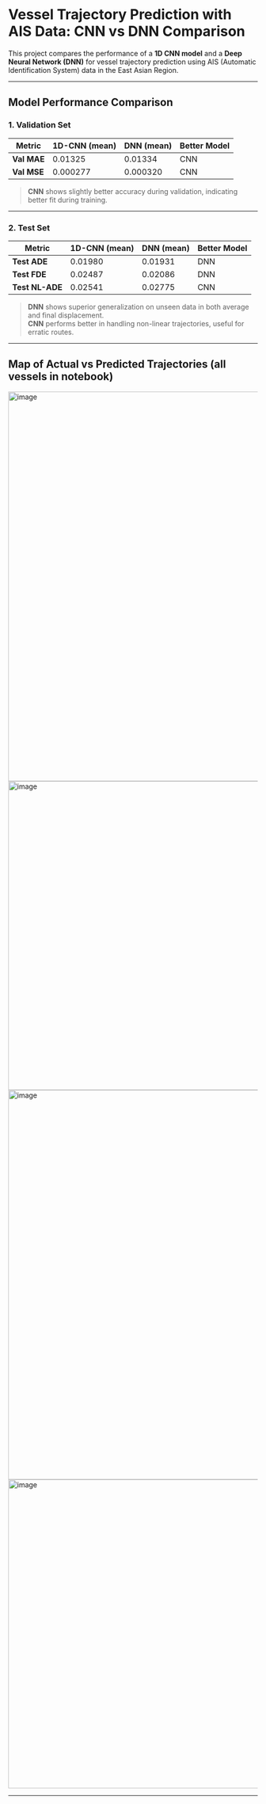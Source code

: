 #  Vessel Trajectory Prediction with AIS Data: CNN vs DNN Comparison

This project compares the performance of a **1D CNN model** and a **Deep Neural Network (DNN)** for vessel trajectory prediction using AIS (Automatic Identification System) data in the East Asian Region.

---

##  Model Performance Comparison

###  1. Validation Set

| Metric        | 1D-CNN (mean)        | DNN (mean)       | Better Model |
|---------------|------------|------------|---------------|
| **Val MAE**   | 0.01325    | 0.01334    |  CNN |
| **Val MSE**   | 0.000277   | 0.000320   |  CNN |

> **CNN** shows slightly better accuracy during validation, indicating better fit during training.

---

###  2. Test Set 

| Metric        | 1D-CNN (mean)        | DNN (mean)        | Better Model |
|---------------|-------------|-------------|---------------|
| **Test ADE**  | 0.01980     | 0.01931     |  DNN |
| **Test FDE**  | 0.02487     | 0.02086     |  DNN |
| **Test NL-ADE**| 0.02541    | 0.02775     |  CNN |

> **DNN** shows superior generalization on unseen data in both average and final displacement.  
> **CNN** performs better in handling non-linear trajectories, useful for erratic routes.

---

##  Map of Actual vs Predicted Trajectories (all vessels in notebook)

<img width="950" height="787" alt="image" src="https://github.com/user-attachments/assets/f47cdb36-d020-42bf-8b0a-6f7eb43a8903" />

<img width="841" height="624" alt="image" src="https://github.com/user-attachments/assets/819de202-950d-42ff-9882-38a8fe7ffdf3" />

<img width="950" height="787" alt="image" src="https://github.com/user-attachments/assets/845bd373-782d-491f-84dd-2b6448b4118a" />

<img width="841" height="624" alt="image" src="https://github.com/user-attachments/assets/3002de5c-dc3e-41ee-a1a0-634a36fa57a0" />


---

